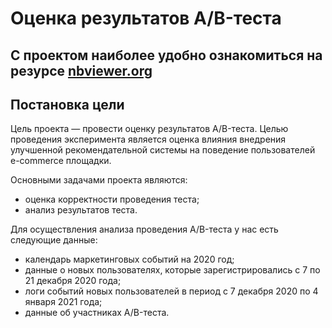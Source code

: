 # Оценка результатов A/B-теста
## С проектом наиболее удобно ознакомиться на резурсе [nbviewer.org](https://nbviewer.org/github/MaksimPerapialitsa/data_analysis_projects/blob/main/ab_test_recommend_sys/ab_test_recommend_sys.ipynb)
## Постановка цели

Цель проекта — провести оценку результатов A/B-теста. Целью проведения эксперимента является оценка влияния внедрения улучшенной рекомендательной системы на поведение пользователей e-commerce площадки.

Основными задачами проекта являются:
- оценка корректности проведения теста;
- анализ результатов теста.

Для осуществления анализа проведения A/B-теста у нас есть следующие данные:
- календарь маркетинговых событий на 2020 год;
- данные о новых пользователях, которые зарегистрировались с 7 по 21 декабря 2020 года;
- логи событий новых пользователей в период с 7 декабря 2020 по 4 января 2021 года;
- данные об участниках A/B-теста.
